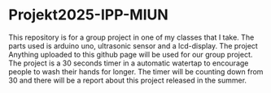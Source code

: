 # Projekt2025-IPP-MIUN
This repository is for a group project in one of my classes that I take. The parts used is arduino uno, ultrasonic sensor and a lcd-display. The project
Anything uploaded to this github page will be used for our group project.
The project is a 30 seconds timer in a automatic watertap to encourage people to wash their hands for longer. The timer will be counting down from 30 and there will be a report about this project released in the summer.
